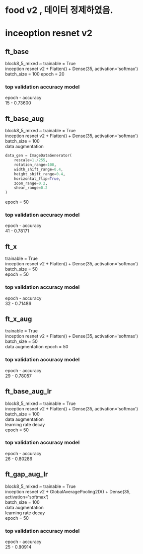# food v2 , 데이터 정제하였음.

# inceoption resnet v2
## ft_base
block8_5_mixed ~ trainable = True  
inception resnet v2 + Flatten() + Dense(35, activation='softmax')  
batch_size = 100
epoch = 20  

### top validation accuracy model
epoch - accuracy  
15 - 0.73600

## ft_base_aug
block8_5_mixed ~ trainable = True  
inception resnet v2 + Flatten() + Dense(35, activation='softmax')  
batch_size = 100  
data augmentation
```python
data_gen = ImageDataGenerator(
    rescale=1./255,
    rotation_range=100,
    width_shift_range=0.4,
    height_shift_range=0.4,
    horizontal_flip=True,
    zoom_range=0.2,
    shear_range=0.2
)
```
epoch = 50  

### top validation accuracy model
epoch - accuracy  
41 - 0.78171

## ft_x
trainable = True  
inception resnet v2 + Flatten() + Dense(35, activation='softmax')  
batch_size = 50  
epoch = 50  

### top validation accuracy model
epoch - accuracy  
32 - 0.71486

## ft_x_aug
trainable = True  
inception resnet v2 + Flatten() + Dense(35, activation='softmax')  
batch_size = 50  
data augmentation
epoch = 50  

### top validation accuracy model
epoch - accuracy  
29 - 0.78057

## ft_base_aug_lr
block8_5_mixed ~ trainable = True  
inception resnet v2 + Flatten() + Dense(35, activation='softmax')  
batch_size = 100  
data augmentation  
learning rate decay  
epoch = 50  

### top validation accuracy model
epoch - accuracy  
26 - 0.80286

## ft_gap_aug_lr
block8_5_mixed ~ trainable = True  
inception resnet v2 + GlobalAveragePooling2D() + Dense(35, activation='softmax')  
batch_size = 100  
data augmentation  
learning rate decay  
epoch = 50  

### top validation accuracy model
epoch - accuracy  
25 - 0.80914
